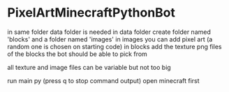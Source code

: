 # PixelArtMinecraftPythonBot

in same folder data folder is needed
in data folder create folder named 'blocks' and a folder named 'images'
in images you can add pixel art (a random one is chosen on starting code) 
in blocks add the texture png files of the blocks the bot should be able to pick from

all texture and image files can be variable but not too big

run main py (press q to stop command output)
open minecraft first
